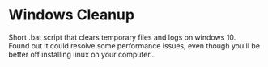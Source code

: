 # Windows Cleanup
Short .bat script that clears temporary files and logs on windows 10.\
Found out it could resolve some performance issues, even though you'll be better off installing linux on your computer...
